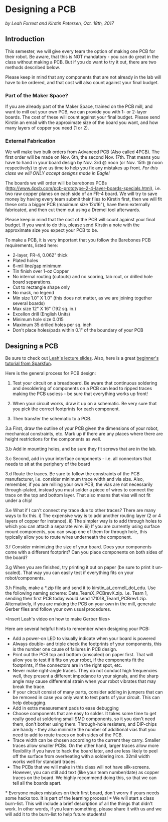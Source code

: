 # Designing a PCB

*by Leah Forrest and Kirstin Petersen, Oct. 18th, 2017*

## Introduction

This semester, we will give every team the option of making one PCB for their robot. Be aware, that this is NOT mandatory - you can do great in the class without making a PCB. But if you do want to try it out, there are two methods described below. 

Please keep in mind that any components that are not already in the lab will have to be ordered, and that cost will also count against your final budget.

### Part of the Maker Space?

If you are already part of the Maker Space, trained on the PCB mill, and want to mill out your own PCB, we can provide you with 1- or 2-layer boards. The cost of these will count against your final budget. Please send Kirstin an email with the approximate size of the board you want, and how many layers of copper you need (1 or 2). 

### External Fabrication

We will make two bulk orders from Advanced PCB (Also called 4PCB). The first order will be made on Nov. 6th, the second Nov. 17th. That means you have to hand in your board design by Nov. 3rd @ noon (or Nov. 15th @ noon respectively) to give us time to help you fix any mistakes up front. *For this class we will ONLY accept designs made in Eagle!* 

The boards we will order will be barebones PCBs (http://www.4pcb.com/pcb-prototype-2-4-layer-boards-specials.html), i.e. two raw copper planes on each side of an FR-4 board. We will try to save money by having every team submit their files to Kirstin first, then we will fit these onto a bigger PCB (maximum size 12x16"), have them externally fabricated, and then cut them out using a Dremel tool afterwards. 

Please keep in mind that the cost of the PCB will count against your final budget. If you want to do this, please send Kirstin a note with the approximate size you expect your PCB to be.

To make a PCB, it is very important that you follow the Barebones PCB requirements, listed here:

* 2-layer, FR-4, 0.062" thick
* Plated holes
* 6-mil line/gap minimum
* Tin finish over 1-oz Copper
* No internal routing (cutouts) and no scoring, tab rout, or drilled hole board separations.
* Cut to rectangle shape only
* No mask, no legend
* Min size 1.0" X 1.0" (this does not matter, as we are joining together several boards)
* Max size 12" X 16" (192 sq. in.)
* Excellon drill (English Units)
* Minimum hole size 0.015
* Maximum 35 drilled holes per sq. inch
* Don't place holes/pads within 0.1" of the boundary of your PCB

## Designing a PCB

Be sure to check out [Leah's lecture slides](171018-PCBs_byLeahForrest.pdf). Also, here is a great [beginner's tutorial from Sparkfun](https://learn.sparkfun.com/tutorials/using-eagle-board-layout).

Here is the general process for PCB design:

1. Test your circuit on a breadboard. Be aware that continuous soldering and desoldering of components on a PCB can lead to ripped traces making the PCB useless - be sure that everything works up front!

2. When your circuit works, draw it up on a schematic. Be very sure that you pick the correct footprints for each component. 

<Insert video from Leah on libraries and schematic>

3. Then transfer the schematic to a PCB.

3.a First, draw the outline of your PCB given the dimensions of your robot, mechanical constraints, etc. Mark up if there are any places where there are height restrictions for the components as well.

3.b Add in mounting holes, and be sure they fit screws that are in the lab.

3.c Second, add in your interface components - i.e. all connectors that needs to sit at the periphery of the board

3.d	Route the traces. Be sure to follow the constraints of the PCB manufacturer, i.e. consider minimum trace width and via size. Also, remember, if you are milling your own PCB, the vias are not necessarily through-plated, instead you must solder a piece of wires to connect the trace on the top and bottom layer. That also means that vias will not fit under a chip!

<Insert video from Leah on trace routing>

3.e What if I can't connect my trace due to other traces? There are many ways to fix this. i) The expensive way is to add another routing layer (2 or 4 layers of copper for instance). ii) The simpler way is to add through holes to which you can attach a separate wire. iii) If you are currently using surface mount components, you can swap one of them for through hole, this typically allow you to route wires underneath the component. 

3.f Consider minimizing the size of your board. Does your components come with a different footprint? Can you place components on both sides of the board?

3.g When you are finished, try printing it out on paper (be sure to print it un-scaled). That way you can easily test if everything fits on your robot/components. 

<Insert photo>

3.h Finally, make a *.zip file and send it to kirstin_at_cornell_dot_edu. Use the following naming scheme: Date_TeamX_PCBrevX.zip. I.e. Team 1, sending their first PCB today would send 171018_Team1_PCBrev1.zip. Alternatively, if you are making the PCB on your own in the mill, generate Gerber files and follow your own usual procedures. 

<Insert Leah's video on how to make Gerber files>

Here are several helpful hints to remember when designing your PCB:

* Add a power-on LED to visually indicate when your board is powered
* Always double- and triple check the footprints of your components, this is the number one cause of failures in PCB design.
* Print out the PCB top and bottom (unscaled) on paper first. That will allow you to test if it fits on your robot, if the components fit the footprints, if the connectors are in the right spot, etc.
* Never make right-angle traces. They do not conduct high frequencies well, they present a different impedance to your signals, and the sharp angle may cause differential strain when your robot vibrates that may break the trace.
* If your circuit consist of many parts, consider adding in jumpers that can be removed in case you only want to test parts of your circuit. This can help debugging.
* Add in extra measurement pads to ease debugging
* Choose components that are easy to solder. It takes some time to get really good at soldering small SMD components, so it you don't need them, don't bother using them. Through-hole resisters, and DIP-chips are handy - they also minimize the number of additional vias that you need to add to route traces on both sides of the PCB. 
* Trace width can be chosen according to the current they carry. Smaller traces allow smaller PCBs. On the other hand, larger traces allow more flexibility if you have to hack the board later, and are less likely to peel off the surface from overheating with a soldering iron. 32mil width works well for standard traces. 
* The PCBs that we will make in this class will not have silk-screens. However, you can still add text (like your team number/date) as copper traces on the board. We highly recommend doing this, so that we can tell all the boards apart.
<Add photo of silk-screen>
* Everyone makes mistakes on their first board, don't worry if yours needs some hacks too. It is part of the learning process!
<Add photo of hacked PCB>
* We will start a class burn-list. This will include a brief description of all the things that didn't work. In other words, if you learn something, please share it with us and we will add it to the burn-list to help future students!

